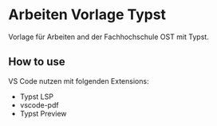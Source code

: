 # Arbeiten Vorlage Typst
Vorlage für Arbeiten and der Fachhochschule OST mit Typst.

## How to use
VS Code nutzen mit folgenden Extensions:
- Typst LSP
- vscode-pdf
- Typst Preview
